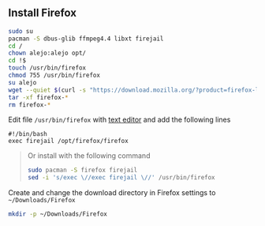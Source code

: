 ## Install Firefox

```bash
sudo su
pacman -S dbus-glib ffmpeg4.4 libxt firejail
cd /
chown alejo:alejo opt/
cd !$
touch /usr/bin/firefox
chmod 755 /usr/bin/firefox
su alejo
wget --quiet $(curl -s "https://download.mozilla.org/?product=firefox-latest-ssl&os=linux64&lang=en-US"|awk -F'"' '{print $2}')
tar -xf firefox-*
rm firefox-*
```

Edit file `/usr/bin/firefox` with [text editor][1] and add the following lines
```text
#!/bin/bash
exec firejail /opt/firefox/firefox
```

>Or install with the following command
>```bash
>sudo pacman -S firefox firejail
>sed -i 's/exec \//exec firejail \//' /usr/bin/firefox
>```

Create and change the download directory in Firefox settings to `~/Downloads/Firefox`
```bash
mkdir -p ~/Downloads/Firefox
```

[1]:../../README.md#text-editor